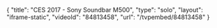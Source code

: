 {
    "title": "CES 2017 - Sony Soundbar M500",
    "type": "solo",
    "layout": "iframe-static",
    "videoId": "84813458",
    "url": "\/tvpembed\/84813458"
}